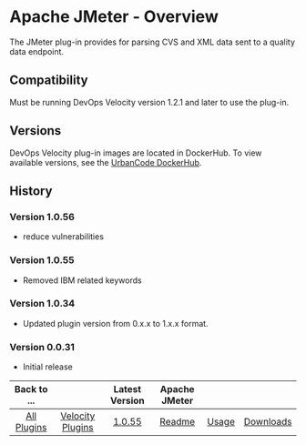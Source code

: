 
# Apache JMeter - Overview


The JMeter plug-in provides for parsing CVS and XML data sent to a quality data endpoint.


## Compatibility

Must be running DevOps Velocity version 1.2.1 and later to use the plug-in.

## Versions

DevOps Velocity plug-in images are located in DockerHub. To view available versions, see the [UrbanCode DockerHub](https://hub.docker.com/r/urbancode/ucv-ext-jmeter/tags).

## History

### Version 1.0.56

* reduce vulnerabilities

### Version 1.0.55

* Removed IBM related keywords


### Version 1.0.34

* Updated plugin version from 0.x.x to 1.x.x format.

### Version 0.0.31

* Initial release

|Back to ...||Latest Version|Apache JMeter |||
| :---: | :---: | :---: | :---: | :---: | :---: |
|[All Plugins](../../index.md)|[Velocity Plugins](../README.md)|[1.0.55](https://raw.githubusercontent.com/UrbanCode/IBM-UCV-PLUGINS/main/files/ucv-ext-jmeter/ucv-ext-jmeter-1.0.55.tar.zip)|[Readme](README.md)|[Usage](usage.md)|[Downloads](downloads.md)|
